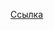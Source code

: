 <a href="https://oauth.vk.com/authorize?client_id=51732152&display=page&redirect_uri=https://arizonec.github.io/WildBerry0-1/&scope=wall&response_type=token&v=5.131&state=123456" target="_blank">Ссылка</a>
